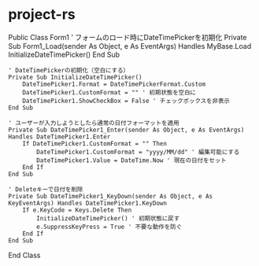 # project-rs



Public Class Form1
    ' フォームのロード時にDateTimePickerを初期化
    Private Sub Form1_Load(sender As Object, e As EventArgs) Handles MyBase.Load
        InitializeDateTimePicker()
    End Sub

    ' DateTimePickerの初期化（空白にする）
    Private Sub InitializeDateTimePicker()
        DateTimePicker1.Format = DateTimePickerFormat.Custom
        DateTimePicker1.CustomFormat = "" ' 初期状態を空白に
        DateTimePicker1.ShowCheckBox = False ' チェックボックスを非表示
    End Sub

    ' ユーザーが入力しようとしたら通常の日付フォーマットを適用
    Private Sub DateTimePicker1_Enter(sender As Object, e As EventArgs) Handles DateTimePicker1.Enter
        If DateTimePicker1.CustomFormat = "" Then
            DateTimePicker1.CustomFormat = "yyyy/MM/dd" ' 編集可能にする
            DateTimePicker1.Value = DateTime.Now ' 現在の日付をセット
        End If
    End Sub

    ' Deleteキーで日付を削除
    Private Sub DateTimePicker1_KeyDown(sender As Object, e As KeyEventArgs) Handles DateTimePicker1.KeyDown
        If e.KeyCode = Keys.Delete Then
            InitializeDateTimePicker() ' 初期状態に戻す
            e.SuppressKeyPress = True ' 不要な動作を防ぐ
        End If
    End Sub
End Class
